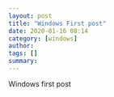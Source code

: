```yaml
---
layout: post
title: "Windows First post"
date: 2020-01-16 08:14
category: [windows]
author: 
tags: []
summary: 
---
```


Windows first post
